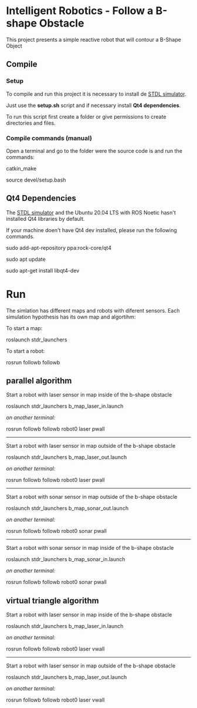 # Intelligent Robotics - Follow a B-shape Obstacle

This project presents a simple reactive robot that will contour a B-Shape Object

## Compile

### Setup

To compile and run this project it is necessary to install de [STDL simulator](http://wiki.ros.org/stdr_simulator). 

Just use the **setup.sh** script and if necessary install **Qt4 dependencies**. 

To run this script first create a folder or give permissions to create directories and files.

### Compile commands (manual)

Open a terminal and go to the folder were the source code is and run the commands:

catkin_make

source devel/setup.bash


## Qt4 Dependencies

The [STDL simulator](http://wiki.ros.org/stdr_simulator) and the Ubuntu 20.04 LTS with ROS Noetic hasn't installed Qt4 libraries by default.

If your machine doen't have Qt4 dev installed, please run the following commands.

sudo add-apt-repository ppa:rock-core/qt4

sudo apt update

sudo apt-get install libqt4-dev


# Run 

The simlation has different maps and robots with diferent sensors. Each simulation hypothesis has its own map and algortihm:

To start a map: 

roslaunch stdr_launchers <map to laucn>  


To start a robot:

rosrun followb followb <robot> <sensor> <algorithm>


## parallel algorithm

Start a robot with laser sensor in map inside of the b-shape obstacle

roslaunch stdr_launchers b_map_laser_in.launch

*on another terminal:*

rosrun followb followb robot0 laser pwall

***

Start a robot with laser sensor in map outside of the b-shape obstacle

roslaunch stdr_launchers b_map_laser_out.launch

*on another terminal:*

rosrun followb followb robot0 laser pwall

***

Start a robot with sonar sensor in map outside of the b-shape obstacle

roslaunch stdr_launchers b_map_sonar_out.launch

*on another terminal:*

rosrun followb followb robot0 sonar pwall

***

Start a robot with sonar sensor in map inside of the b-shape obstacle

roslaunch stdr_launchers b_map_sonar_in.launch

*on another terminal:*

rosrun followb followb robot0 sonar pwall



## virtual triangle algorithm

Start a robot with laser sensor in map inside of the b-shape obstacle

roslaunch stdr_launchers b_map_laser_in.launch

*on another terminal:* 

rosrun followb followb robot0 laser vwall


***

Start a robot with laser sensor in map outside of the b-shape obstacle

roslaunch stdr_launchers b_map_laser_out.launch

*on another terminal:*

rosrun followb followb robot0 laser vwall

